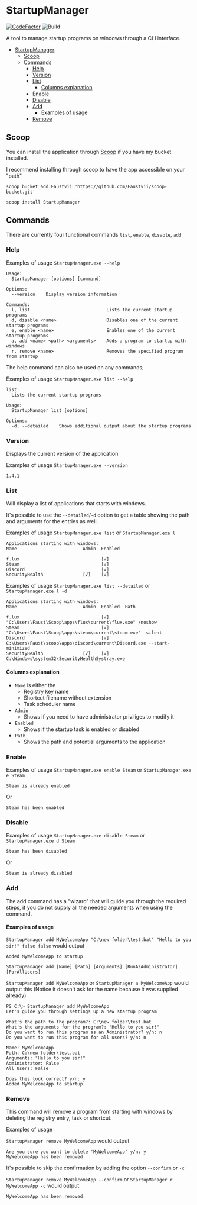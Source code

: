 # StartupManager

[![CodeFactor](https://www.codefactor.io/repository/github/faustvii/startupmanager/badge)](https://www.codefactor.io/repository/github/faustvii/startupmanager)
![Build](https://github.com/Faustvii/StartupManager/workflows/Build/badge.svg)

A tool to manage startup programs on windows through a CLI interface.

- [StartupManager](#startupmanager)
  - [Scoop](#scoop)
  - [Commands](#commands)
    - [Help](#help)
    - [Version](#version)
    - [List](#list)
      - [Columns explanation](#columns-explanation)
    - [Enable](#enable)
    - [Disable](#disable)
    - [Add](#add)
      - [Examples of usage](#examples-of-usage)
    - [Remove](#remove)

## Scoop

You can install the application through [Scoop](https://github.com/lukesampson/scoop) if you have my bucket installed.

I recommend installing through scoop to have the app accessible on your "path"

`scoop bucket add Faustvii 'https://github.com/Faustvii/scoop-bucket.git'`

`scoop install StartupManager`

## Commands

There are currently four functional commands `list`, `enable`, `disable`, `add`

### Help

Examples of usage `StartupManager.exe --help`

```text
Usage:
  StartupManager [options] [command]

Options:
  --version    Display version information

Commands:
  l, list                             Lists the current startup programs
  d, disable <name>                   Disables one of the current startup programs
  e, enable <name>                    Enables one of the current startup programs
  a, add <name> <path> <arguments>    Adds a program to startup with windows
  r, remove <name>                    Removes the specified program from startup
```

The help command can also be used on any commands;

Examples of usage `StartupManager.exe list --help`

```text
list:
  Lists the current startup programs

Usage:
  StartupManager list [options]

Options:
  -d, --detailed    Shows additional output about the startup programs
```

### Version

Displays the current version of the application

Examples of usage `StartupManager.exe --version`

```text
1.4.1
```

### List

Will display a list of applications that starts with windows.

It's possible to use the `--detailed`/`-d` option to get a table showing the path and arguments for the entries as well.

Examples of usage `StartupManager.exe list` or `StartupManager.exe l`

```text
Applications starting with windows:
Name                         Admin  Enabled

f.lux                               [√]
Steam                               [√]
Discord                             [√]
SecurityHealth               [√]    [√]
```

Examples of usage `StartupManager.exe list --detailed` or `StartupManager.exe l -d`

```text
Applications starting with windows:
Name                         Admin  Enabled  Path

f.lux                               [√]      "C:\Users\Faust\Scoop\apps\flux\current\flux.exe" /noshow
Steam                               [√]      "C:\Users\Faust\Scoop\apps\steam\current\steam.exe" -silent
Discord                             [√]      C:\Users\Faust\scoop\apps\discord\current\Discord.exe --start-minimized
SecurityHealth               [√]    [√]      C:\Windows\system32\SecurityHealthSystray.exe
```

#### Columns explanation

- `Name` is either the
  - Registry key name
  - Shortcut filename without extension
  - Task scheduler name
- `Admin`
  - Shows if you need to have administrator priviliges to modify it
- `Enabled`
  - Shows if the startup task is enabled or disabled
- `Path`
  - Shows the path and potential arguments to the application

### Enable

Examples of usage `StartupManager.exe enable Steam` or `StartupManager.exe e Steam`

```text
Steam is already enabled
```

Or

```text
Steam has been enabled
```

### Disable

Examples of usage `StartupManager.exe disable Steam` or `StartupManager.exe d Steam`

```text
Steam has been disabled
```

Or

```text
Steam is already disabled
```

### Add

The add command has a "wizard" that will guide you through the required steps, if you do not supply all the needed arguments when using the command.

#### Examples of usage

`StartupManager add MyWelcomeApp "C:\new folder\test.bat" "Hello to you sir!" false false` would output

```text
Added MyWelcomeApp to startup
```

`StartupManager add [Name] [Path] [Arguments] [RunAsAdministrator] [ForAllUsers]`

 `StartupManager add MyWelcomeApp` or  `StartupManager a MyWelcomeApp` would output this (Notice it doesn't ask for the name because it was supplied already)

 ```text
PS C:\> StartupManager add MyWelcomeApp
Let's guide you through settings up a new startup program

What's the path to the program?: C:\new folder\test.bat
What's the arguments for the program?: "Hello to you sir!"
Do you want to run this program as an Administrator? y/n: n
Do you want to run this program for all users? y/n: n

Name: MyWelcomeApp
Path: C:\new folder\test.bat
Arguments: "Hello to you sir!"
Administrator: False
All Users: False

Does this look correct? y/n: y
Added MyWelcomeApp to startup
 ```

### Remove

This command will remove a program from starting with windows by deleting the registry entry, task or shortcut.

Examples of usage

`StartupManager remove MyWelcomeApp` would output

```text
Are you sure you want to delete 'MyWelcomeApp' y/n: y
MyWelcomeApp has been removed
```

It's possible to skip the confirmation by adding the option `--confirm` or `-c`

`StartupManager remove MyWelcomeApp --confirm` or `StartupManager r MyWelcomeApp -c` would output

```text
MyWelcomeApp has been removed
```
